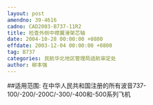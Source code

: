 ```yaml
---
layout: post
amendno: 39-4616
cadno: CAD2003-B737-11R2
title: 检查外侧中襟翼滑架芯轴
date: 2004-10-28 00:00:00 +0800
effdate: 2003-12-04 00:00:00 +0800
tag: B737
categories: 民航华北地区管理局适航审定处
author: 柳本强
---
```


##适用范围:
在中华人民共和国注册的所有波音737-100/-200/-200C/-300/-400和-500系列飞机

